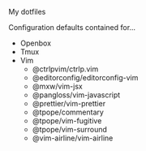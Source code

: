 My dotfiles

Configuration defaults contained for...

- Openbox
- Tmux
- Vim
  - @ctrlpvim/ctrlp.vim
  - @editorconfig/editorconfig-vim
  - @mxw/vim-jsx
  - @pangloss/vim-javascript
  - @prettier/vim-prettier
  - @tpope/commentary
  - @tpope/vim-fugitive
  - @tpope/vim-surround
  - @vim-airline/vim-airline
